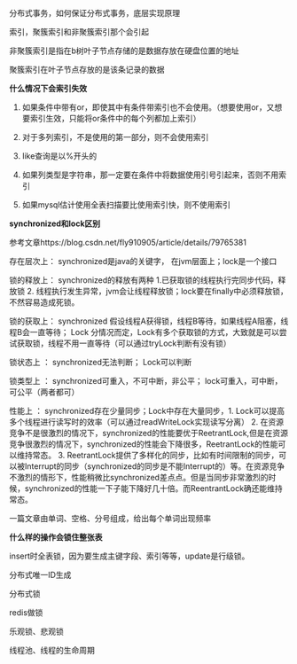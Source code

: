 分布式事务，如何保证分布式事务，底层实现原理

索引，聚簇索引和非聚簇索引那个会引起

非聚簇索引是指在b树叶子节点存储的是数据存放在硬盘位置的地址

聚簇索引在叶子节点存放的是该条记录的数据


**什么情况下会索引失效**

1. 如果条件中带有or，即使其中有条件带索引也不会使用。（想要使用or，又想要索引生效，只能将or条件中的每个列都加上索引）

2. 对于多列索引，不是使用的第一部分，则不会使用索引

3. like查询是以%开头的

4. 如果列类型是字符串，那一定要在条件中将数据使用引号引起来，否则不用索引

5. 如果mysql估计使用全表扫描要比使用索引快，则不使用索引



**synchronized和lock区别**

参考文章https://blog.csdn.net/fly910905/article/details/79765381

存在层次上： synchronized是java的关键字，  在jvm层面上；lock是一个接口

锁的释放上： synchronized的释放有两种 1.已获取锁的线程执行完同步代码，释放锁 2. 线程执行发生异常，jvm会让线程释放锁；lock要在finally中必须释放锁，不然容易造成死锁。

锁的获取上： synchronized 假设线程A获得锁，线程B等待，如果线程A阻塞，线程B会一直等待； Lock 分情况而定，Lock有多个获取锁的方式，大致就是可以尝试获取锁，线程不用一直等待（可以通过tryLock判断有没有锁）

锁状态上  ： synchronized无法判断； Lock可以判断

锁类型上  ： synchronized可重入，不可中断，非公平； lock可重入，可中断，可公平（两者都可）

性能上    ： synchronized存在少量同步；Lock中存在大量同步，1. Lock可以提高多个线程进行读写时的效率（可以通过readWriteLock实现读写分离） 2. 在资源竞争不是很激烈的情况下，synchronized的性能要优于ReetrantLock,但是在资源竞争很激烈的情况下，synchronized的性能会下降很多，ReetrantLock的性能可以维持常态。 3. ReetrantLock提供了多样化的同步，比如有时间限制的同步，可以被Interrupt的同步（synchronized的同步是不能Interrupt的）等。在资源竞争不激烈的情形下，性能稍微比synchronized差点点。但是当同步非常激烈的时候，synchronized的性能一下子能下降好几十倍。而ReentrantLock确还能维持常态。 


一篇文章由单词、空格、分号组成，给出每个单词出现频率

**什么样的操作会锁住整张表**

insert时全表锁，因为要生成主键字段、索引等等，update是行级锁。

分布式唯一ID生成

分布式锁

redis做锁

乐观锁、悲观锁

线程池、线程的生命周期


